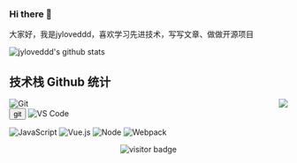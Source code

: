 ### Hi there 👋
大家好，我是jyloveddd，喜欢学习先进技术，写写文章、做做开源项目
<!--
**jyloveddd/jyloveddd** is a ✨ _special_ ✨ repository because its `README.md` (this file) appears on your GitHub profile.

Here are some ideas to get you started:

- 🔭 I’m currently working on ...
- 🌱 I’m currently learning ...
- 👯 I’m looking to collaborate on ...
- 🤔 I’m looking for help with ...
- 💬 Ask me about ...
- 📫 How to reach me: ...
- 😄 Pronouns: ...
- ⚡ Fun fact: ...
-->
![jyloveddd's github stats](https://github-readme-stats.vercel.app/api?username=jyloveddd&show_icons=true&theme=radical)

## 技术栈 Github 统计
<img align="right" src="https://github-readme-stats.vercel.app/api?username=jyloveddd&show_icons=true">

![Git](https://img.shields.io/badge/-Git-%23F05032?style=for-the-badge&logo=git&logoColor=%23ffffff)
</br>
<button src="http://www.git-scm.com.cn/">git</button>
![VS Code](https://img.shields.io/badge/-VSCode-%23007ACC?style=for-the-badge&logo=visual-studio-code)


![JavaScript](https://img.shields.io/badge/-JavaScript-%23F7DF1C?style=for-the-badge&logo=javascript&logoColor=000000&labelColor=%23F7DF1C&color=%23FFCE5A)
![Vue.js](https://img.shields.io/badge/-Vue.js-%232c3e50?style=for-the-badge&logo=Vue.js)
![Node](https://img.shields.io/badge/-NodeJS-%23F05032?style=for-the-badge&logo=Node.js&logoColor=%23ffffff)
![Webpack](https://img.shields.io/badge/-Webpack-%232C3A42?style=for-the-badge&logo=webpack)



<!-- 访客 -->
<p align="center">
  <img src="https://visitor-badge.glitch.me/badge?page_id=oogtq.captain5" alt="visitor badge"/>
</p>

